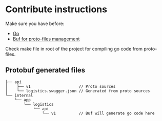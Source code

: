 # Contribute instructions

Make sure you have before:

- [Go](https://go.dev/doc/install)
- [Buf for proto-files management](https://buf.build/docs/installation)

Check make file in root of the project for compiling go code from proto-files.

## Protobuf generated files

```text
├── api
│    ├── v1                     // Proto sources
│    └── logistics.swagger.json // Generated from proto sources
└── internal
    └── app
        └── logistics
            └── api
                └── v1          // Buf will generate go code here
```
